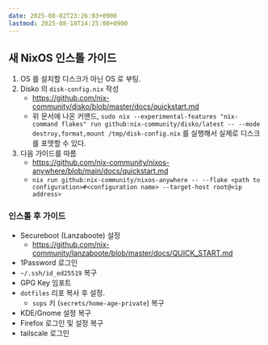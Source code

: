 ```yaml
---
date: 2025-08-02T23:26:03+0900
lastmod: 2025-08-18T14:25:00+0900
---
```


## 새 NixOS 인스톨 가이드

1. OS 를 설치할 디스크가 아닌 OS 로 부팅.
2. Disko 의 `disk-config.nix` 작성
    - <https://github.com/nix-community/disko/blob/master/docs/quickstart.md>
    - 위 문서에 나온 커맨드, `sudo nix --experimental-features "nix-command flakes" run github:nix-community/disko/latest -- --mode destroy,format,mount /tmp/disk-config.nix` 를 실행해서 실제로 디스크를 포맷할 수 있다.
3. 다음 가이드를 따름
    - <https://github.com/nix-community/nixos-anywhere/blob/main/docs/quickstart.md>
    - `nix run github:nix-community/nixos-anywhere -- --flake <path to configuration>#<configuration name> --target-host root@<ip address>`

### 인스톨 후 가이드

- Secureboot (Lanzaboote) 설정
  - <https://github.com/nix-community/lanzaboote/blob/master/docs/QUICK_START.md>
- 1Password 로그인
- `~/.ssh/id_ed25519` 복구
- GPG Key 임포트
- `dotfiles` 리포 복사 후 설정.
  - `sops` 키 (`secrets/home-age-private`) 복구
- KDE/Gnome 설정 복구
- Firefox 로그인 및 설정 복구
- tailscale 로그인

<!--
vi:ft:sw=4
-->
